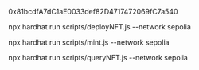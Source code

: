 0x81bcdfA7dC1aE0033def82D4717472069fC7a540

npx hardhat run scripts/deployNFT.js --network sepolia

npx hardhat run scripts/mint.js --network sepolia

npx hardhat run scripts/queryNFT.js --network sepolia